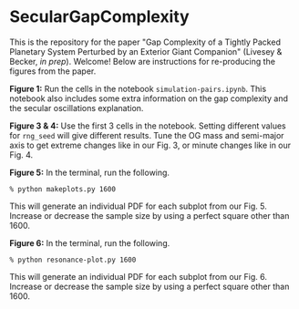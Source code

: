 # SecularGapComplexity

This is the repository for the paper "Gap Complexity of a Tightly Packed Planetary System Perturbed by an Exterior Giant Companion" (Livesey & Becker, *in prep*). Welcome! Below are instructions for re-producing the figures from the paper.

**Figure 1:** Run the cells in the notebook `simulation-pairs.ipynb`. This notebook also includes some extra information on the gap complexity and the secular oscillations explanation.

**Figure 3 & 4:** Use the first 3 cells in the notebook. Setting different values for `rng_seed` will give different results. Tune the OG mass and semi-major axis to get extreme changes like in our Fig. 3, or minute changes like in our Fig. 4.

**Figure 5:** In the terminal, run the following.
```
% python makeplots.py 1600
```
This will generate an individual PDF for each subplot from our Fig. 5. Increase or decrease the sample size by using a perfect square other than 1600.

**Figure 6:** In the terminal, run the following.
```
% python resonance-plot.py 1600
```
This will generate an individual PDF for each subplot from our Fig. 6. Increase or decrease the sample size by using a perfect square other than 1600.
